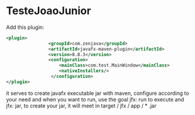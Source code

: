 # TesteJoaoJunior

Add this plugin:
```xml
<plugin>
			    <groupId>com.zenjava</groupId>
			    <artifactId>javafx-maven-plugin</artifactId>
			    <version>8.8.3</version>
			    <configuration>
			        <mainClass>com.test.MainWindow</mainClass>
			    	<nativeInstallers/>
	   			 </configuration>
</plugin>
```
it serves to create javafx executable jar with maven, configure according to your need and when you want to run, use the goal jfx: run to execute and jfx: jar, to create your jar, it will meet in target / jfx / app / * .jar

